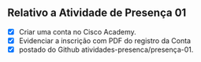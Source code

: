 ## Relativo a Atividade de Presença 01

- [x] Criar uma conta no  Cisco Academy.
- [x] Evidenciar a inscrição com PDF do registro da Conta 
- [x] postado do Github atividades-presenca/presença-01.
